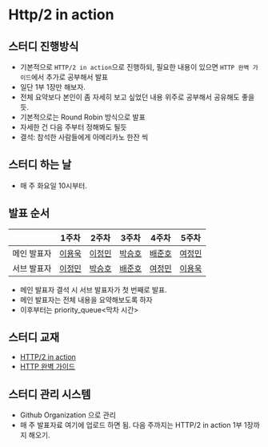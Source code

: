 # Http/2 in action

## 스터디 진행방식

- 기본적으로 `HTTP/2 in action`으로 진행하되, 필요한 내용이 있으면 `HTTP 완벽 가이드`에서 추가로 공부해서 발표
- 일단 1부 1장만 해보자.
- 전체 요약보다 본인이 좀 자세히 보고 싶었던 내용 위주로 공부해서 공유해도 좋을 듯.
- 기본적으로는 Round Robin 방식으로 발표
- 자세한 건 다음 주부터 정해봐도 될듯
- 결석: 참석한 사람들에게 아메리카노 한잔 씩

## 스터디 하는 날

- 매 주 화요일 10시부터.

## 발표 순서

|          | 1주차 | 2주차 | 3주차 | 4주차 | 5주차 |
|----------|------|------|------|------|------|
| 메인 발표자 | [이용욱](https://github.com/i4song) | [이정민](https://github.com/hustle-dev) | [박승호](https://github.com/joonparkhere) | [배준호](https://github.com/junhobae999) | [여정민](https://github.com/youngerjesus) |
| 서브 발표자 | [이정민](https://github.com/hustle-dev) | [박승호](https://github.com/joonparkhere) | [배준호](https://github.com/junhobae999) | [여정민](https://github.com/youngerjesus) | [이용욱](https://github.com/i4song) |

- 메인 발표자 결석 시 서브 발표자가 첫 번째로 발표.
- 메인 발표자는 전체 내용을 요약해보도록 하자
- 이후부터는 priority_queue<막차 시간>

## 스터디 교재

- [HTTP/2 in action](http://www.yes24.com/product/goods/91885582)
- [HTTP 완벽 가이드](http://www.yes24.com/product/goods/15381085)

## 스터디 관리 시스템

- Github Organization 으로 관리
- 매 주 발표자료 여기에 업로드 하면 됨. 다음 주까지는 HTTP/2 in action 1부 1장까지 해오기.
